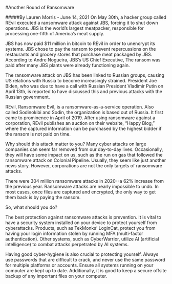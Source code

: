 #Another Round of Ransomware 

#####By Lauren Morris - June 14, 2021
On May 30th, a hacker group called REvil executed a ransomware attack against JBS, forcing it to shut down operations. JBS is the world’s largest meatpacker, responsible for processing one-fifth of America’s meat supply.

JBS has now paid $11 million in bitcoin to REvil in order to unencrypt its systems. JBS chose to pay the ransom to prevent repercussions on the restaurants and grocery stores that purchase meat packaged by JBS. According to Andre Nogueira, JBS’s US Chief Executive, The ransom was paid after many JBS plants were already functioning again.

The ransomware attack on JBS has been linked to Russian groups, causing US relations with Russia to become increasingly strained. President Joe Biden, who was due to have a call with Russian President Vladimir Putin on April 13th, is reported to have discussed this and previous attacks with the Russian government.

REvil, Ransomware Evil, is a ransomware-as-a-service operation. Also called Sodinokibi and Sodin, the organization is based out of Russia. It first came to prominence in April of 2019. After using ransomware against a corporation, REvil publishes an auction on their website, “Happy Blog,” where the captured information can be purchased by the highest bidder if the ransom is not paid on time.

Why should this attack matter to you? Many cyber attacks on large companies can seem far removed from our day-to-day lives. Occasionally, they will have some impact on us, such as the run on gas that followed the ransomware attack on Colonial Pipeline. Usually, they seem like just another news story. However, corporations are not the only targets of ransomware attacks.

There were 304 million ransomware attacks in 2020--a 62% increase from the previous year. Ransomware attacks are nearly impossible to undo. In most cases, once files are captured and encrypted, the only way to get them back is by paying the ransom.

So, what should you do?

The best protection against ransomware attacks is prevention. It is vital to have a security system installed on your device to protect yourself from cyberattacks. Products, such as TekMonks’ LoginCat, protect you from having your login information stolen by running MFA (multi-factor authentication). Other systems, such as CyberWarrior, utilize AI (artificial intelligence) to combat attacks perpetrated by AI systems. 

Having good cyber-hygiene is also crucial to protecting yourself. Always use passwords that are difficult to crack, and never use the same password for multiple platforms or accounts. Ensure all systems running on your computer are kept up to date. Additionally, it is good to keep a secure offsite backup of any important files on your computer.

